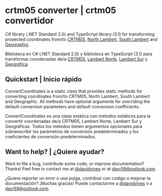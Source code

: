 # crtm05 converter | crtm05 convertidor

C# library (.NET Standard 2.0) and TypeScript library (3.1) for transforming proyected coordinates from/to [CRTM05](https://epsg.io/5367), [North Lambert](https://epsg.io/102009), [South Lambert](https://epsg.io/102015) and [Geographic](https://epsg.io/4326).

Biblioteca en C# (.NET Standard 2.0) y biblioteca en TypeScript (3.1) para transformar coordenadas de/a [CRTM05](https://epsg.io/5367), [Lambert Norte](https://epsg.io/102009), [Lambert Sur](https://epsg.io/102015) y [Geográfica](https://epsg.io/4326).

## Quickstart | Inicio rápido

ConvertCoordinates is a static class that provides static methods for converting coordinates from/to CRTM05, North Lambert, South Lambert and Geographic. All methods have optional arguments for overriding the default conversion parameters and default conversion coefficients.

ConvertCoordinates es una clase estática con métodos estáticos para la convertir coordenadas de/a CRTM05, Lambert Norte, Lambert Sur y Geográficas. Todos los métodos tienen argumentos opcionales para sobreescribir los parámetros de conversión predeterminados y los coeficientes de conversión predeterminados.

## Want to help? | ¿Quiere ayudar?

Want to file a bug, contribute some code, or improve documentation? Thanks! Feel free to contact me at [@davidvives](https://twitter.com/davidvives) or at davr59@outlook.com.

¿Quiere reportar un error o una pulga, contribuir con código o mejorar la documentación? ¡Muchas gracias! Puede contactarme a [@davidvives](https://twitter.com/davidvives) o a davr59@outlook.com.
